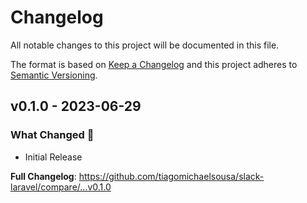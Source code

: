 # Changelog

All notable changes to this project will be documented in this file.

The format is based on [Keep a Changelog](http://keepachangelog.com/)
and this project adheres to [Semantic Versioning](http://semver.org/).

## v0.1.0 - 2023-06-29

### What Changed 👀

- Initial Release

**Full Changelog**: https://github.com/tiagomichaelsousa/slack-laravel/compare/...v0.1.0
